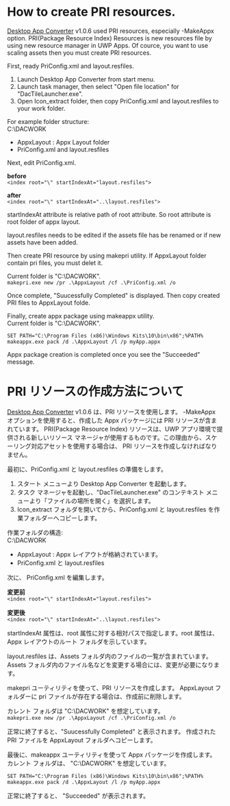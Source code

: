 # How to create PRI resources.
[Desktop App Converter](https://docs.microsoft.com/en-us/windows/uwp/porting/desktop-to-uwp-run-desktop-app-converter) v1.0.6 used PRI resources, especially -MakeAppx option. PRI(Package Resource Index) Resources is new resources file by using new resource manager in UWP Apps. Of cource, you want to use scaling assets then you must create PRI resources.

First, ready PriConfig.xml and layout.resfiles.
1. Launch Desktop App Converter from start menu.
2. Launch task manager, then select "Open file location" for "DacTileLauncher.exe".
3. Open Icon_extract folder, then copy PriConfig.xml and layout.resfiles to your work folder.

For example folder structure:  
C:\DACWORK    
   - AppxLayout  : Appx Layout folder  
   - PriConfig.xml and layout.resfiles

Next, edit PriConfig.xml.

**before**  
`<index root="\" startIndexAt="layout.resfiles">`

**after**  
`<index root="\" startIndexAt="..\layout.resfiles">`

startIndexAt attribute is relative path of root attribute. So root attribute is root folder of appx layout.

layout.resfiles needs to be edited if the assets file has be renamed or if new assets have been added.

Then create PRI resource by using makepri utility. If AppxLayout folder contain pri files, you must delet it.

Current folder is "C:\DACWORK".  
`makepri.exe new /pr .\AppxLayout /cf .\PriConfig.xml /o`

Once complete, "Suucessfully Completed" is displayed. Then copy created PRI files to AppxLayout folde.

Finally, create appx package using makeappx utility.  
Current folder is "C:\DACWORK".  
````
SET PATH="C:\Program Files (x86)\Windows Kits\10\bin\x86";%PATH%  
makeappx.exe pack /d .\AppxLayout /l /p myApp.appx
````
Appx package creation is completed once you see the "Succeeded" message.



# PRI リソースの作成方法について
[Desktop App Converter](https://docs.microsoft.com/ja-jp/windows/uwp/porting/desktop-to-uwp-run-desktop-app-converter) v1.0.6 は、PRI リソースを使用します。 -MakeAppx オプションを使用すると、作成した Appx パッケージには PRI リソースが含まれています。 PRI(Package Resource Index) リソースは、UWP アプリ環境で提供される新しいリソース マネージャが使用するものです。この理由から、スケーリング対応アセットを使用する場合は、 PRI リソースを作成しなければなりません。

最初に、PriConfig.xml と layout.resfiles の準備をします。
1. スタート メニューより Desktop App Converter を起動します。
2. タスク マネージャを起動し、"DacTileLauncher.exe" のコンテキスト メニューより「ファイルの場所を開く」を選択します。
3. Icon_extract フォルダを開いてから、PriConfig.xml と layout.resfiles を作業フォルダーへコピーします。

作業フォルダの構造:  
C:\DACWORK    
   - AppxLayout  : Appx レイアウトが格納されています。  
   - PriConfig.xml と layout.resfiles

次に、 PriConfig.xml を編集します。

**変更前**  
`<index root="\" startIndexAt="layout.resfiles">`

**変更後**  
`<index root="\" startIndexAt="..\layout.resfiles">`

startIndexAt 属性は、root 属性に対する相対パスで指定します。root 属性は、Appx レイアウトのルート フォルダを示しています。

layout.resfiles は、Assets フォルダ内のファイルの一覧が含まれています。 Assets フォルダ内のファイル名などを変更する場合には、変更が必要になります。

makepri ユーティリティを使って、PRI リソースを作成します。 AppxLayout フォルダーに pri ファイルが存在する場合は、作成前に削除します。

カレント フォルダは "C:\DACWORK" を想定しています。  
`makepri.exe new /pr .\AppxLayout /cf .\PriConfig.xml /o`

正常に終了すると、"Suucessfully Completed" と表示されます。 作成された PRI ファイルを AppxLayout フォルダへコピーします。

最後に、makeappx ユーティリティを使って Appx パッケージを作成します。  
カレント フォルダは、 "C:\DACWORK" を想定しています。  
````
SET PATH="C:\Program Files (x86)\Windows Kits\10\bin\x86";%PATH%  
makeappx.exe pack /d .\AppxLayout /l /p myApp.appx
````
正常に終了すると、 "Succeeded" が表示されます。
